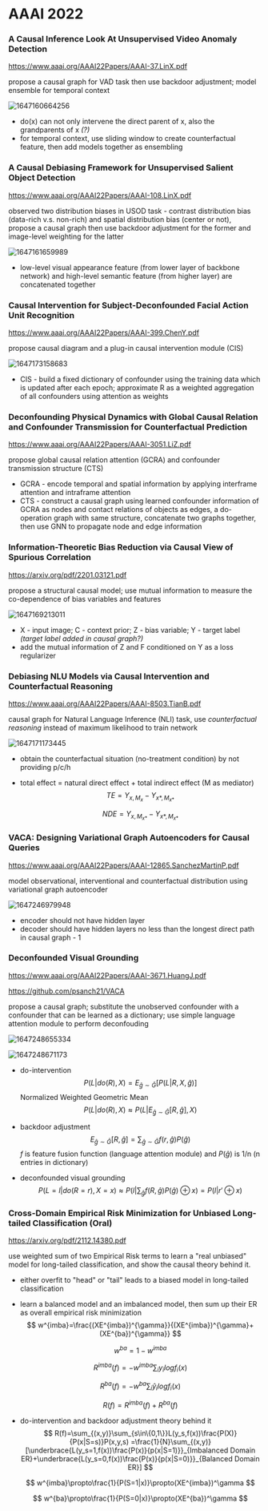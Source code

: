 # AAAI 2022

### A Causal Inference Look At Unsupervised Video Anomaly Detection 

https://www.aaai.org/AAAI22Papers/AAAI-37.LinX.pdf

propose a causal graph for VAD task then use backdoor adjustment; model ensemble for temporal context

![1647160664256](https://github.com/ZigeW/Causality-in-CV/raw/main/images/1647160664256.png)

- do(x) can not only intervene the direct parent of x, also the grandparents of x *(?)*
- for temporal context, use sliding window to create counterfactual feature, then add models together as ensembling

### A Causal Debiasing Framework for Unsupervised Salient Object Detection

https://www.aaai.org/AAAI22Papers/AAAI-108.LinX.pdf

observed two distribution biases in USOD task - contrast distribution bias (data-rich v.s. non-rich) and spatial distribution bias (center or not), propose a causal graph then use backdoor adjustment for the former and image-level weighting for the latter

![1647161659989](https://github.com/ZigeW/Causality-in-CV/raw/main/images/1647161659989.png)

- low-level visual appearance feature (from lower layer of backbone network) and high-level semantic feature (from higher layer) are concatenated together

### Causal Intervention for Subject-Deconfounded Facial Action Unit Recognition

https://www.aaai.org/AAAI22Papers/AAAI-399.ChenY.pdf

propose causal diagram and a plug-in causal intervention module (CIS)

![1647173158683](https://github.com/ZigeW/Causality-in-CV/raw/main/images/1647173158683.png)

- CIS - build a fixed dictionary of confounder using the training data which is updated after each epoch; approximate R as a weighted aggregation of all confounders using attention as weights

### Deconfounding Physical Dynamics with Global Causal Relation and Confounder Transmission for Counterfactual Prediction

https://www.aaai.org/AAAI22Papers/AAAI-3051.LiZ.pdf

propose global causal relation attention (GCRA) and confounder transmission structure (CTS)

- GCRA - encode temporal and spatial information by applying interframe attention and intraframe attention
- CTS - construct a causal graph using learned confounder information of GCRA as nodes and contact relations of objects as edges, a do-operation graph with same structure, concatenate two graphs together, then use GNN to propagate node and edge information

### Information-Theoretic Bias Reduction via Causal View of Spurious Correlation

https://arxiv.org/pdf/2201.03121.pdf

propose a structural causal model; use mutual information to measure the co-dependence of bias variables and features

![1647169213011](https://github.com/ZigeW/Causality-in-CV/raw/main/images/1647169213011.png)

- X - input image; C - context prior; Z - bias variable; Y - target label *(target label added in causal graph?)*
- add the mutual information of Z and F conditioned on Y as a loss regularizer

### Debiasing NLU Models via Causal Intervention and Counterfactual Reasoning

https://www.aaai.org/AAAI22Papers/AAAI-8503.TianB.pdf

causal graph for Natural Language Inference (NLI) task, use *counterfactual reasoning* instead of maximum likelihood to train network

![1647171173445](https://github.com/ZigeW/Causality-in-CV/raw/main/images/1647171173445.png)

- obtain the counterfactual situation (no-treatment condition) by not providing p/c/h

- total effect  = natural direct effect + total indirect effect (M as mediator)
  $$
  TE = Y_{x,M_{x}}-Y_{x*,M_{x*}}
  $$

  $$
  NDE=Y_{x,M_{x*}}-Y_{x*,M_{x*}}
  $$

### VACA: Designing Variational Graph Autoencoders for Causal Queries

https://www.aaai.org/AAAI22Papers/AAAI-12865.SanchezMartinP.pdf

model observational, interventional and counterfactual distribution using variational graph autoencoder

![1647246979948](https://github.com/ZigeW/Causality-in-CV/raw/main/images/1647246979948.png)

- encoder should not have hidden layer 
- decoder should have hidden layers no less than the longest direct path in causal graph - 1

### Deconfounded Visual Grounding

https://www.aaai.org/AAAI22Papers/AAAI-3671.HuangJ.pdf

https://github.com/psanch21/VACA

propose a causal graph; substitute the unobserved confounder with a confounder that can be learned as a dictionary; use simple language attention module to perform deconfouding

![1647248655334](https://github.com/ZigeW/Causality-in-CV/raw/main/images/1647248655334.png)

![1647248671173](https://github.com/ZigeW/Causality-in-CV/raw/main/images/1647248671173.png)

- do-intervention
  $$
  P(L|do(R),X)=E_{\hat{g} \sim \hat{G}}[P(L|R,X,\hat{g})]
  $$
  Normalized Weighted Geometric Mean
  $$
  P(L|do(R),X) \approx P(L|E_{\hat{g} \sim \hat{G}}[R,\hat{g}],X)
  $$

- backdoor adjustment
  $$
  E_{\hat{g} \sim \hat{G}}[R,\hat{g}]=\sum_{\hat{g} \sim \hat{G}}f(r,\hat{g})P(\hat{g})
  $$
  $f$ is feature fusion function (language attention module) and $P(\hat{g})$ is 1/n (n entries in dictionary)

- deconfounded visual grounding
  $$
  P(L=l|do(R=r),X=x) \approx P(l|\sum_{\hat{g}}f(R,\hat{g})P(\hat{g}) \oplus x)=P(l|r' \oplus x)
  $$
  

### Cross-Domain Empirical Risk Minimization for Unbiased Long-tailed Classification (Oral)

https://arxiv.org/pdf/2112.14380.pdf

use weighted sum of two Empirical Risk terms to learn a "real unbiased" model for long-tailed classification, and show the causal theory behind it.

- either overfit to "head" or "tail" leads to a biased model in long-tailed classification

- learn a balanced model and an imbalanced model, then sum up their ER as overall empirical risk minimization
  $$
  w^{imba}=\frac{(XE^{imba})^{\gamma}}{(XE^{imba})^{\gamma}+(XE^{ba})^{\gamma}}
  $$

  $$
  w^{ba}=1-w^{imba}
  $$

  $$
  R^{imba}(f)=-w^{imba}\sum_{i}y_ilogf_i(x)
  $$

  $$
  R^{ba}(f)=-w^{ba}\sum_{i}\hat{y}_ilogf_i(x)
  $$

  $$
  R(f)=R^{imba}(f)+R^{ba}(f)
  $$

  

- do-intervention and backdoor adjustment theory behind it
  $$
  R(f)=\sum_{(x,y)}\sum_{s\in\{0,1\}}L(y_s,f(x))\frac{P(X)}{P(x|S=s)}P(x,y,s)
  =\frac{1}{N}\sum_{(x,y)}[\underbrace{L(y_s=1,f(x))\frac{P(x)}{p(x|S=1)}}_{Imbalanced Domain ER}+\underbrace{L(y_s=0,f(x))\frac{P(x)}{p(x|S=0)}}_{Balanced Domain ER}]
  $$

  $$
  w^{imba}\propto\frac{1}{P(S=1|x)}\propto(XE^{imba})^\gamma
  $$

  $$
  w^{ba}\propto\frac{1}{P(S=0|x)}\propto(XE^{ba})^\gamma
  $$

  

